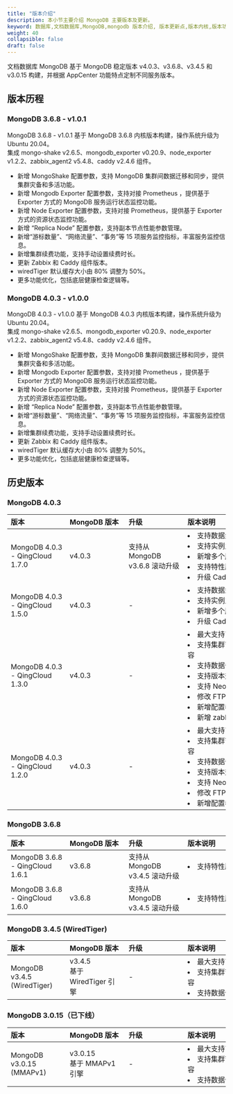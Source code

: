 ```yaml
---
title: "版本介绍"
description: 本小节主要介绍 MongoDB 主要版本及更新。 
keyword: 数据库,文档数据库,MongoDB,mongodb 版本介绍, 版本更新点,版本内核,版本功能
weight: 40
collapsible: false
draft: false
---
```


 文档数据库 MongoDB 基于 MongoDB 稳定版本 v4.0.3、v3.6.8、v3.4.5 和 v3.0.15 构建，并根据 AppCenter 功能特点定制不同服务版本。

## 版本历程

### MongoDB 3.6.8 - v1.0.1

MongoDB 3.6.8 - v1.0.1 基于 MongoDB 3.6.8 内核版本构建，操作系统升级为 Ubuntu 20.04。  
集成 mongo-shake v2.6.5、mongodb_exporter v0.20.9、node_exporter v1.2.2、zabbix_agent2 v5.4.8、caddy v2.4.6 组件。

- 新增 MongoShake 配置参数，支持 MongoDB 集群间数据迁移和同步，提供集群灾备和多活功能。
- 新增 Mongodb Exporter 配置参数，支持对接 Prometheus ，提供基于 Exporter 方式的 MongoDB 服务运行状态监控功能。
- 新增 Node Exporter 配置参数，支持对接 Prometheus，提供基于 Exporter 方式的资源状态监控功能。
- 新增 “Replica Node” 配置参数，支持副本节点性能参数管理。
- 新增“游标数量”、“网络流量”、“事务”等 15 项服务监控指标，丰富服务监控信息。
- 新增集群续费功能，支持手动设置续费时长。
- 更新 Zabbix 和 Caddy 组件版本。
- wiredTiger 默认缓存大小由 80% 调整为 50%。
- 更多功能优化，包括底层健康检查逻辑等。

### MongoDB 4.0.3 - v1.0.0

MongoDB 4.0.3 - v1.0.0 基于 MongoDB 4.0.3 内核版本构建，操作系统升级为 Ubuntu 20.04。  
集成 mongo-shake v2.6.5、mongodb_exporter v0.20.9、node_exporter v1.2.2、zabbix_agent2 v5.4.8、caddy v2.4.6 组件。

- 新增 MongoShake 配置参数，支持 MongoDB 集群间数据迁移和同步，提供集群灾备和多活功能。
- 新增 Mongodb Exporter 配置参数，支持对接 Prometheus ，提供基于 Exporter 方式的 MongoDB 服务运行状态监控功能。
- 新增 Node Exporter 配置参数，支持对接 Prometheus，提供基于 Exporter 方式的资源状态监控功能。
- 新增 “Replica Node” 配置参数，支持副本节点性能参数管理。
- 新增“游标数量”、“网络流量”、“事务”等 15 项服务监控指标，丰富服务监控信息。
- 新增集群续费功能，支持手动设置续费时长。
- 更新 Zabbix 和 Caddy 组件版本。
- wiredTiger 默认缓存大小由 80% 调整为 50%。
- 更多功能优化，包括底层健康检查逻辑等。

## 历史版本

### MongoDB 4.0.3

|<span style="display:inline-block;width:120px">版本</span> |<span style="display:inline-block;width:120px">MongoDB 版本</span>|<span style="display:inline-block;width:120px">升级</span>|<span style="display:inline-block;width:260px">版本说明</span>|
|:----|:----|:----|:----|
|MongoDB 4.0.3 - QingCloud 1.7.0|v4.0.3|支持从 MongoDB v3.6.8 滚动升级|<li>支持数据盘自动扩容<li> 支持实例主机和磁盘类型自定义<li>新增多个服务监控项选择<li>支持特性版本查看和修改<li>升级 Caddy 版本为 1.0.3|
|MongoDB 4.0.3 - QingCloud 1.5.0|v4.0.3|- |<li>支持数据盘自动扩容<li>支持实例主机和磁盘类型自定义<li>新增多个服务监控项选择<li>升级 Caddy 版本为 1.0.3|
|MongoDB 4.0.3 - QingCloud 1.3.0|v4.0.3|- |<li>最大支持7个节点<li>支持集群节点横向伸缩和纵向扩容<li>支持数据备份<li> 支持版本升级<li> 支持 NeonSAN <li>修改 FTP 服务为 Caddy 服务 <li>新增配置参数项<li>新增 zabbix-agent 服务监控|
|MongoDB 4.0.3 - QingCloud 1.2.0|v4.0.3|- |<li>最大支持7个节点<li>支持集群节点横向伸缩和纵向扩容<li>支持数据备份<li> 支持版本升级<li> 支持 NeonSAN <li>修改 FTP 服务为 Caddy 服务 <li>新增配置参数项|

### MongoDB 3.6.8 

|<span style="display:inline-block;width:120px">版本</span> |<span style="display:inline-block;width:120px">MongoDB 版本</span>|<span style="display:inline-block;width:120px">升级</span>|<span style="display:inline-block;width:260px">版本说明</span>|
|:----|:----|:----|:----|
|MongoDB 3.6.8 - QingCloud 1.6.1|v3.6.8|支持从 MongoDB v3.4.5 滚动升级|<li>支持特性版本查看和修改|
|MongoDB 3.6.8 - QingCloud 1.6.0|v3.6.8|支持从 MongoDB v3.4.5 滚动升级|<li>支持特性版本查看和修改|

### MongoDB 3.4.5 (WiredTiger)

|<span style="display:inline-block;width:120px">版本</span> |<span style="display:inline-block;width:120px">MongoDB 版本</span>|<span style="display:inline-block;width:120px">升级</span>|<span style="display:inline-block;width:260px">版本说明</span>|
|:----|:----|:----|:----|
|MongoDB v3.4.5 (WiredTiger)|v3.4.5 <br>基于 WiredTiger 引擎|- |<li>最大支持7个节点<li>支持集群节点横向伸缩和纵向扩容<li>支持数据备份|

### MongoDB 3.0.15（已下线）

|<span style="display:inline-block;width:120px">版本</span> |<span style="display:inline-block;width:120px">MongoDB 版本</span>|<span style="display:inline-block;width:120px">升级</span>|<span style="display:inline-block;width:260px">版本说明</span>|
|:----|:----|:----|:----|
|MongoDB v3.0.15 (MMAPv1)|v3.0.15 <br>基于 MMAPv1 引擎|- |<li>最大支持7个节点<li>支持集群节点横向伸缩和纵向扩容<li>支持数据备份|

